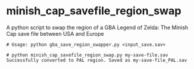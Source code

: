 # minish_cap_savefile_region_swap
A python script to swap the region of a GBA Legend of Zelda: The Minish Cap save file between USA and Europe

```
# Usage: python gba_save_region_swapper.py <input_save.sav>

# python minish_cap_savefile_region_swap.py my-save-file.sav
Successfully converted to PAL region. Saved as my-save-file_PAL.sav
```
